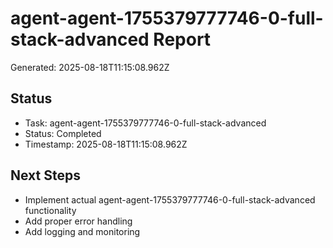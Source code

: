 # agent-agent-1755379777746-0-full-stack-advanced Report

Generated: 2025-08-18T11:15:08.962Z

## Status
- Task: agent-agent-1755379777746-0-full-stack-advanced
- Status: Completed
- Timestamp: 2025-08-18T11:15:08.962Z

## Next Steps
- Implement actual agent-agent-1755379777746-0-full-stack-advanced functionality
- Add proper error handling
- Add logging and monitoring

